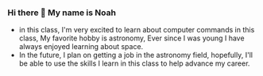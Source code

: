 ### Hi there 👋 My name is Noah
- in this class, I'm very excited to learn about computer commands in this class, My favorite hobby is astronomy, Ever since I was young I have always enjoyed learning about space.
- In the future, I plan on getting a job in the astronomy field, hopefully, I'll be able to use the skills I learn in this class to help advance my career. 
